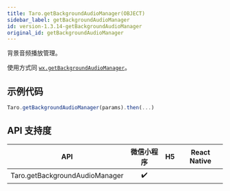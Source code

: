 ```yaml
---
title: Taro.getBackgroundAudioManager(OBJECT)
sidebar_label: getBackgroundAudioManager
id: version-1.3.14-getBackgroundAudioManager
original_id: getBackgroundAudioManager
---
```


背景音频播放管理。

使用方式同 [`wx.getBackgroundAudioManager`](https://developers.weixin.qq.com/miniprogram/dev/api/wx.getBackgroundAudioManager.html)。

## 示例代码

```jsx
Taro.getBackgroundAudioManager(params).then(...)
```

## API 支持度

| API | 微信小程序 | H5 | React Native |
| :-: | :-: | :-: | :-: |
| Taro.getBackgroundAudioManager | ✔️ |  |  |
